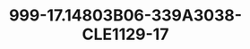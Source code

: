 ---
title: 999-17.14803B06-339A3038-CLE1129-17
image: 999-17.14803B06-339A3038-CLE1129-17.jpg
brand: classic-collection
layout: vestito
---